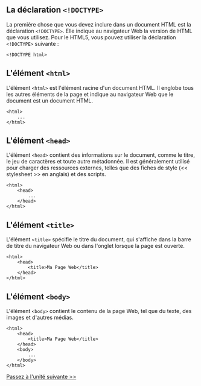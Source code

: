 ## La déclaration `<!DOCTYPE>`

La première chose que vous devez inclure dans un document HTML est la déclaration `<!DOCTYPE>`. Elle indique au navigateur Web la version de HTML que vous utilisez. Pour le HTML5, vous pouvez utiliser la déclaration `<!DOCTYPE>` suivante :

```
<!DOCTYPE html>
```

## L'élément `<html>`

L'élément `<html>` est l'élément racine d'un document HTML. Il englobe tous les autres éléments de la page et indique au navigateur Web que le document est un document HTML.

```
<html>
    ...
</html>
```

## L'élément `<head>`

L'élément `<head>` contient des informations sur le document, comme le titre, le jeu de caractères et toute autre métadonnée. Il est généralement utilisé pour charger des ressources externes, telles que des fiches de style (<< stylesheet >> en anglais) et des scripts.

```
<html>
    <head>
        ...
    </head>
</html>
```

## L'élément `<title>`

L'élément `<title>` spécifie le titre du document, qui s'affiche dans la barre de titre du navigateur Web ou dans l'onglet lorsque la page est ouverte.

```
<html>
    <head>
        <title>Ma Page Web</title>
    </head>
</html>
```

## L'élément `<body>`

L'élément `<body>` contient le contenu de la page Web, tel que du texte, des images et d'autres médias.

```
<html>
    <head>
        <title>Ma Page Web</title>
    </head>
    <body>
        ...
    </body>
</html>
```

[Passez à l'unité suivante >>](https://github.com/Le-BootCamp-Grow/supports-de-cours/blob/bd960fe355d2af4781ec29c36b41f2c555899eb7/notes-de-cours/niveau-d-entree/developpeur-web/semaine_1_jour_1/elements_de_base.md)